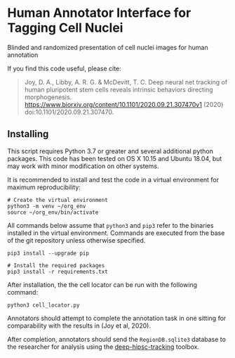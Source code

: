 # Human Annotator Interface for Tagging Cell Nuclei

Blinded and randomized presentation of cell nuclei images for human annotation

If you find this code useful, please cite:

> Joy, D. A., Libby, A. R. G. & McDevitt, T. C. Deep neural net tracking of
> human pluripotent stem cells reveals intrinsic behaviors directing morphogenesis.
> https://www.biorxiv.org/content/10.1101/2020.09.21.307470v1 (2020) doi:10.1101/2020.09.21.307470.

## Installing

This script requires Python 3.7 or greater and several additional python packages.
This code has been tested on OS X 10.15 and Ubuntu 18.04, but may work with minor
modification on other systems.

It is recommended to install and test the code in a virtual environment for
maximum reproducibility:

```{bash}
# Create the virtual environment
python3 -m venv ~/org_env
source ~/org_env/bin/activate
```

All commands below assume that `python3` and `pip3` refer to the binaries installed in
the virtual environment. Commands are executed from the base of the git repository
unless otherwise specified.

```{bash}
pip3 install --upgrade pip

# Install the required packages
pip3 install -r requirements.txt
```

After installation, the the cell locator can be run with the following command:

```{bash}
python3 cell_locator.py
```

Annotators should attempt to complete the annotation task in one sitting for comparability
with the results in (Joy et al, 2020).

After completion, annotators should send the `RegionDB.sqlite3` database to the
researcher for analysis using the [deep-hipsc-tracking](https://github.com/david-a-joy/deep-hipsc-tracking) toolbox.

